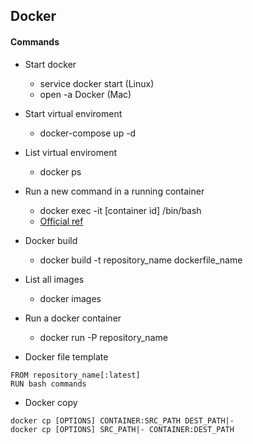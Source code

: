 ## Docker

#### Commands 


- Start docker
	- service docker start (Linux)
	- open -a Docker (Mac)

- Start virtual enviroment
	- docker-compose up -d

- List virtual enviroment 
	- docker ps

- Run a new command in a running container
	- docker exec -it [container id] /bin/bash
	- [Official ref](https://docs.docker.com/engine/reference/commandline/exec/)

- Docker build 
	- docker build -t repository_name dockerfile_name
	
- List all images
	- docker images
	
- Run a docker container 
	- docker run -P repository_name
	
- Docker file template
```
FROM repository_name[:latest]
RUN bash commands 
```

- Docker copy
```
docker cp [OPTIONS] CONTAINER:SRC_PATH DEST_PATH|-
docker cp [OPTIONS] SRC_PATH|- CONTAINER:DEST_PATH
```
